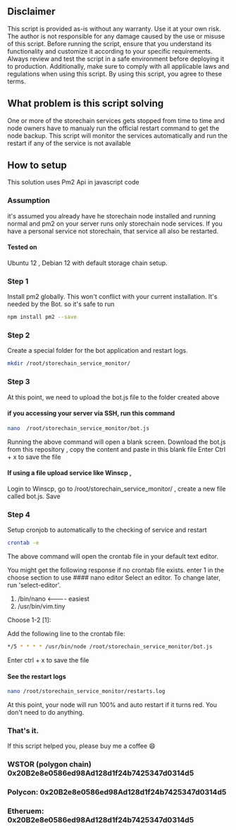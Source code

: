 ## Disclaimer
This script is provided as-is without any warranty. Use it at your own risk. The author is not responsible for any damage caused by the use or misuse of this script. Before running the script, ensure that you understand its functionality and customize it according to your specific requirements. Always review and test the script in a safe environment before deploying it to production. Additionally, make sure to comply with all applicable laws and regulations when using this script. By using this script, you agree to these terms.

## What problem is this script solving
One or more of the storechain services gets stopped from time to time and  node owners have to manualy run the official restart command to get the node  backup. This script will monitor the services  automatically and run the  restart if any of the service is not available

## How to setup
This solution uses Pm2  Api in javascript code

### Assumption
it's assumed you already have he storechain node installed and running normal and pm2 on your server runs only storechain node services. If you have a personal service not storechain, that service all also be restarted.
#### Tested on
Ubuntu 12 , Debian 12  with default storage chain setup.

### Step 1
Install  pm2 globally. This  won't conflict  with your current installation. It's needed by the  Bot. so it's  safe to run

```bash
npm install pm2 --save
```
### Step 2
Create a special folder for the bot application and restart logs.

```bash
mkdir /root/storechain_service_monitor/
```
### Step 3
At this point, we need to upload the bot.js file to  the folder  created  above 
#### if you accessing  your server via SSH, run this command 
```bash
nano  /root/storechain_service_monitor/bot.js
```
Running the above command will open a blank screen. Download the bot.js from this repository , copy the content and paste in this blank file
Enter Ctrl + x to save the file

#### If using a file upload service like Winscp , 
Login to Winscp, go to /root/storechain_service_monitor/ , create a new file called bot.js. Save

### Step 4 
Setup cronjob to automatically to the checking of service and restart

```bash
crontab -e
```
The above command will open the crontab file in your default text editor.

You might get the following response if no crontab file exists. enter 1 in the choose section to use #### nano  editor 
Select an editor.  To change later, run 'select-editor'.
  1. /bin/nano        <---- easiest
  2. /usr/bin/vim.tiny

Choose 1-2 [1]:


Add the following line to the crontab file:
```bash
*/5 * * * * /usr/bin/node /root/storechain_service_monitor/bot.js
```
Enter ctrl + x to save the file

####  See the restart logs 
```bash
nano /root/storechain_service_monitor/restarts.log
```
At this point, your  node will run 100%  and auto restart if it turns red. You don't need to do anything. 


### That's it.
If this script helped you, please buy me a coffee  :smile:
### WSTOR (polygon chain) 0x20B2e8e0586ed98Ad128d1f24b7425347d0314d5
### Polycon:  0x20B2e8e0586ed98Ad128d1f24b7425347d0314d5
### Etheruem: 0x20B2e8e0586ed98Ad128d1f24b7425347d0314d5
